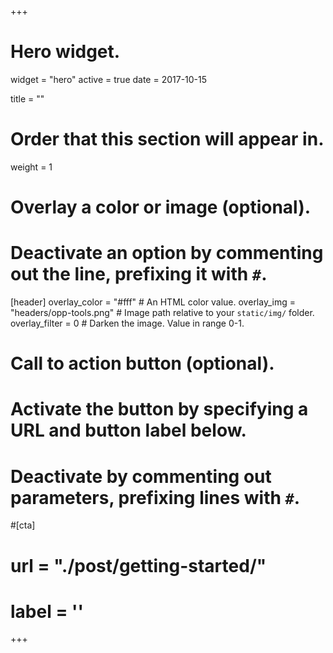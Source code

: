 +++
# Hero widget.
widget = "hero"
active = true
date = 2017-10-15

title = ""

# Order that this section will appear in.
weight = 1

# Overlay a color or image (optional).
#   Deactivate an option by commenting out the line, prefixing it with `#`.
[header]
  overlay_color = "#fff"  # An HTML color value.
  overlay_img = "headers/opp-tools.png"  # Image path relative to your `static/img/` folder.
  overlay_filter = 0  # Darken the image. Value in range 0-1.

# Call to action button (optional).
#   Activate the button by specifying a URL and button label below.
#   Deactivate by commenting out parameters, prefixing lines with `#`.
#[cta]
#  url = "./post/getting-started/"
#  label = ''
+++  
<BR><BR><BR>

<BR>
<BR>

